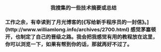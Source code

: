<h3 align="center">我搜集的一些技术摘要或总结<h3>
<p>工作之余，有幸读到了月光博客的[《写给新手程序员的一封信》。](http://www.williamlong.info/archives/2700.html)
  感觉茅塞顿开，也制定了自己的晋级之路。我会把我感觉有用的教程放在这里，你可以浏览一下，如果有帮到你的话，那就再好不过了。</p>
